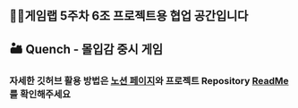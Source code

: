 ## 🙋‍♀️게임랩 5주차 6조 프로젝트용 협업 공간입니다
## 🏜️ Quench - 몰입감 중시 게임 

### 자세한 깃허브 활용 방법은 [노션 페이지](https://horse-somersault-707.notion.site/Github-6aa7d7579d3348779bf1c67ba12b1eb5)와 프로젝트 Repository [ReadMe](https://github.com/GameLab-Window/TheWindow/blob/main/README.md)를 확인해주세요